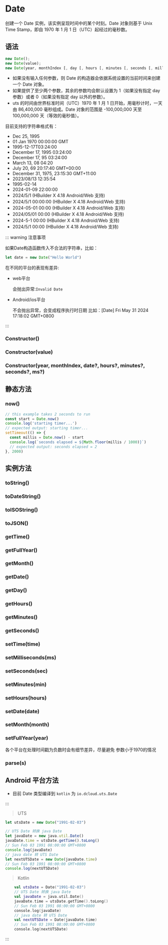 # Date

创建一个 Date 实例，该实例呈现时间中的某个时刻。Date 对象则基于 Unix Time Stamp，即自 1970 年 1 月 1 日（UTC）起经过的毫秒数。

## 语法

```ts
new Date();
new Date(value);
new Date(year, monthIndex [, day [, hours [, minutes [, seconds [, milliseconds]]]]]);
```

- 如果没有输入任何参数，则 Date 的构造器会依据系统设置的当前时间来创建一个 Date 对象。
- 如果提供了至少两个参数，其余的参数均会默认设置为 1（如果没有指定 day 参数）或者 0（如果没有指定 day 以外的参数）。
- uts 的时间由世界标准时间（UTC）1970 年 1 月 1 日开始，用毫秒计时，一天由 86,400,000 毫秒组成。Date 对象的范围是 -100,000,000 天至 100,000,000 天（等效的毫秒值）。


目前支持的字符串格式有：

+ Dec 25, 1995
+ 01 Jan 1970 00:00:00 GMT
+ 1995-12-17T03:24:00
+ December 17, 1995 03:24:00
+ December 17, 95 03:24:00
+ March 13, 08 04:20
+ July 20, 69 20:17:40 GMT+00:00
+ December 31, 1975, 23:15:30 GMT+11:00
+ 2023/08/13 12:35:54
+ 1995-02-14
+ 2024-01-09 22:00:00
+ 2024/5/1 (HBuilder X 4.18 Android/Web 支持)
+ 2024/5/1 00:00:00 (HBuilder X 4.18 Android/Web 支持)
+ 2024-05-01 00:00 (HBuilder X 4.18 Android/Web 支持)
+ 2024/05/01 00:00 (HBuilder X 4.18 Android/Web 支持)
+ 2024-5-1 00:00 (HBuilder X 4.18 Android/Web 支持)
+ 2024/5/1 00:00 (HBuilder X 4.18 Android/Web 支持)

::: warning 注意事项

如果Date构造函数传入不合法的字符串，比如：

```ts
let date = new Date("Hello World")
```

在不同的平台的表现有差异:

- web平台
	
	会抛出异常:`Invalid Date`

- Android/ios平台
	
	不会抛出异常，会变成程序执行时日期 比如：[Date]‍ Fri May 31 2024 17:18:02 GMT+0800

:::

### Constructor()

<!-- UTSJSON.Date.Constructor.description -->

<!-- UTSJSON.Date.Constructor.param -->

<!-- UTSJSON.Date.Constructor.returnValue -->

<!-- UTSJSON.Date.Constructor.compatibility -->

<!-- UTSJSON.Date.Constructor.tutorial -->

### Constructor(value)

<!-- UTSJSON.Date.Constructor_1.description -->

<!-- UTSJSON.Date.Constructor_1.param -->

<!-- UTSJSON.Date.Constructor_1.returnValue -->

<!-- UTSJSON.Date.Constructor_1.compatibility -->

<!-- UTSJSON.Date.Constructor_1.tutorial -->

### Constructor(year, monthIndex, date?, hours?, minutes?, seconds?, ms?)

<!-- UTSJSON.Date.Constructor_2.description -->

<!-- UTSJSON.Date.Constructor_2.param -->

<!-- UTSJSON.Date.Constructor_2.returnValue -->

<!-- UTSJSON.Date.Constructor_2.compatibility -->

<!-- UTSJSON.Date.Constructor_2.tutorial -->


## 静态方法

### now()

<!-- UTSJSON.Date.now.description -->

<!-- UTSJSON.Date.now.param -->

<!-- UTSJSON.Date.now.returnValue -->

```ts
// this example takes 2 seconds to run
const start = Date.now()
console.log('starting timer...')
// expected output: starting timer...
setTimeout(() => {
  const millis = Date.now() - start
  console.log(`seconds elapsed = ${Math.floor(millis / 1000)}`)
  // expected output: seconds elapsed = 2
}, 2000)
```
<!-- UTSJSON.Date.now.compatibility -->

## 实例方法


### toString()

<!-- UTSJSON.Date.toString.description -->

<!-- UTSJSON.Date.toString.param -->

<!-- UTSJSON.Date.toString.returnValue -->

<!-- UTSJSON.Date.toString.compatibility -->

### toDateString()

<!-- UTSJSON.Date.toDateString.description -->

<!-- UTSJSON.Date.toDateString.param -->

<!-- UTSJSON.Date.toDateString.returnValue -->

<!-- UTSJSON.Date.toDateString.compatibility -->

### toISOString()

<!-- UTSJSON.Date.toISOString.description -->

<!-- UTSJSON.Date.toISOString.param -->

<!-- UTSJSON.Date.toISOString.returnValue -->

<!-- UTSJSON.Date.toISOString.compatibility -->

### toJSON()

<!-- UTSJSON.Date.toJSON.description -->

<!-- UTSJSON.Date.toJSON.param -->

<!-- UTSJSON.Date.toJSON.returnValue -->

<!-- UTSJSON.Date.toJSON.compatibility -->

### getTime()

<!-- UTSJSON.Date.getTime.description -->

<!-- UTSJSON.Date.getTime.param -->

<!-- UTSJSON.Date.getTime.returnValue -->

<!-- UTSJSON.Date.getTime.compatibility -->

### getFullYear()

<!-- UTSJSON.Date.getFullYear.description -->

<!-- UTSJSON.Date.getFullYear.param -->

<!-- UTSJSON.Date.getFullYear.returnValue -->

<!-- UTSJSON.Date.getFullYear.compatibility -->

### getMonth()

<!-- UTSJSON.Date.getMonth.description -->

<!-- UTSJSON.Date.getMonth.param -->

<!-- UTSJSON.Date.getMonth.returnValue -->

<!-- UTSJSON.Date.getMonth.compatibility -->

### getDate()

<!-- UTSJSON.Date.getDate.description -->

<!-- UTSJSON.Date.getDate.param -->

<!-- UTSJSON.Date.getDate.returnValue -->

<!-- UTSJSON.Date.getDate.compatibility -->

### getDay()

<!-- UTSJSON.Date.getDay.description -->

<!-- UTSJSON.Date.getDay.param -->

<!-- UTSJSON.Date.getDay.returnValue -->

<!-- UTSJSON.Date.getDay.compatibility -->

### getHours()

<!-- UTSJSON.Date.getHours.description -->

<!-- UTSJSON.Date.getHours.param -->

<!-- UTSJSON.Date.getHours.returnValue -->

<!-- UTSJSON.Date.getHours.compatibility -->

### getMinutes()

<!-- UTSJSON.Date.getMinutes.description -->

<!-- UTSJSON.Date.getMinutes.param -->

<!-- UTSJSON.Date.getMinutes.returnValue -->

<!-- UTSJSON.Date.getMinutes.compatibility -->

### getSeconds()

<!-- UTSJSON.Date.getSeconds.description -->

<!-- UTSJSON.Date.getSeconds.param -->

<!-- UTSJSON.Date.getSeconds.returnValue -->

<!-- UTSJSON.Date.getSeconds.compatibility -->

### setTime(time)

<!-- UTSJSON.Date.setTime.description -->

<!-- UTSJSON.Date.setTime.param -->

<!-- UTSJSON.Date.setTime.returnValue -->

<!-- UTSJSON.Date.setTime.compatibility -->

### setMilliseconds(ms)

<!-- UTSJSON.Date.setMilliseconds.description -->

<!-- UTSJSON.Date.setMilliseconds.param -->

<!-- UTSJSON.Date.setMilliseconds.returnValue -->

<!-- UTSJSON.Date.setMilliseconds.compatibility -->

### setSeconds(sec)

<!-- UTSJSON.Date.setSeconds.description -->

<!-- UTSJSON.Date.setSeconds.param -->

<!-- UTSJSON.Date.setSeconds.returnValue -->

<!-- UTSJSON.Date.setSeconds.compatibility -->

### setMinutes(min)

<!-- UTSJSON.Date.setMinutes.description -->

<!-- UTSJSON.Date.setMinutes.param -->

<!-- UTSJSON.Date.setMinutes.returnValue -->

<!-- UTSJSON.Date.setMinutes.compatibility -->

### setHours(hours)

<!-- UTSJSON.Date.setHours.description -->

<!-- UTSJSON.Date.setHours.param -->

<!-- UTSJSON.Date.setHours.returnValue -->

<!-- UTSJSON.Date.setHours.compatibility -->

### setDate(date)

<!-- UTSJSON.Date.setDate.description -->

<!-- UTSJSON.Date.setDate.param -->

<!-- UTSJSON.Date.setDate.returnValue -->

<!-- UTSJSON.Date.setDate.compatibility -->

### setMonth(month)

<!-- UTSJSON.Date.setMonth.description -->

<!-- UTSJSON.Date.setMonth.param -->

<!-- UTSJSON.Date.setMonth.returnValue -->

<!-- UTSJSON.Date.setMonth.compatibility -->

### setFullYear(year)

各个平台在处理时间戳为负数时会有细节差异，尽量避免 参数小于1970的情况

<!-- UTSJSON.Date.setFullYear.description -->

<!-- UTSJSON.Date.setFullYear.param -->

<!-- UTSJSON.Date.setFullYear.returnValue -->

<!-- UTSJSON.Date.setFullYear.compatibility -->


### parse(s)

<!-- UTSJSON.Date.parse.description -->

<!-- UTSJSON.Date.parse.param -->

<!-- UTSJSON.Date.parse.returnValue -->

<!-- UTSJSON.Date.parse.compatibility -->

<!-- UTSJSON.Date.tutorial -->

## Android 平台方法

* 目前 Date 类型编译到 `kotlin` 为 `io.dcloud.uts.Date`


::: 

> UTS

```ts
let utsDate = new Date("1991-02-03")

// UTS Date 转换 java Date
let javaDate = new java.util.Date()
javaDate.time = utsDate.getTime().toLong()
// Sun Feb 03 1991 08:00:00 GMT+0800
console.log(javaDate)
// java date 转 UTS Date
let nextUTSDate = new Date(javaDate.time)
// Sun Feb 03 1991 08:00:00 GMT+0800
console.log(nextUTSDate)
```

> Kotlin

```kotlin
	val utsDate = Date("1991-02-03")
	// UTS Date 转换 java Date
	val javaDate = java.util.Date()
	javaDate.time = utsDate.getTime().toLong()
	// Sun Feb 03 1991 08:00:00 GMT+0800
	console.log(javaDate)
	// java date 转 UTS Date
	val nextUTSDate = Date(javaDate.time)
	// Sun Feb 03 1991 08:00:00 GMT+0800
	console.log(nextUTSDate)
```

:::



